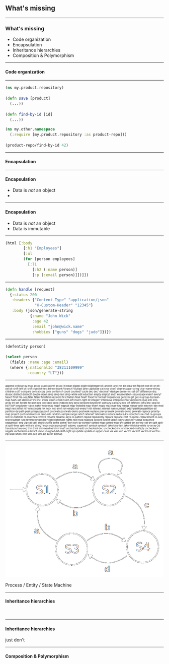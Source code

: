## What's missing

---

### What's missing

- Code organization
- Encapsulation
- Inheritance hierarchies
- Composition &amp; Polymorphism

---

#### Code organization

---

```clojure
(ns my.product.repository)

(defn save [product]
  (...))

(defn find-by-id [id]
  (...))
```

```clojure
(ns my.other.namespace
  (:require [my.product.repository :as product-repo]))

(product-repo/find-by-id 42)
```

---

#### Encapsulation

---

#### Encapsulation

- Data is _not_ an object
- &nbsp;

---

#### Encapsulation

- Data is _not_ an object
- Data is immutable

---

```clojure
(html [:body
        [:h1 "Employees"]
        [:ul
        (for [person employees]
          [:li
            [:h2 (:name person)]
            [:p (:email person)]])]])
```

---

```clojure
(defn handle [request]
  {:status 200
   :headers {"Content-Type" "application/json"
             "X-Custom-Header" "12345"}
   :body (json/generate-string
           {:name "John Wick"
            :age 42
            :email "john@wick.name"
            :hobbies ["guns" "dogs" "judo"]})})
```

---

```clojure
(defentity person)

(select person
  (fields :name :age :email)
  (where {:nationalId "38211109999"
          :country "LT"}))
```

---
<p style="font-size: 0.55em">
append-child array-map assoc 
associative? assoc-in bean bigdec bigint biginteger bit-and 
bit-and-not bit-clear bit-flip bit-not bit-or bit-set 
bit-shift-left bit-shift-right bit-test bit-xor blank? branch? 
butlast byte capitalize cat char char? char-escape-string 
char-name-string children coll? compare concat conj cons 
contains? count counted? cycle dec dec' decimal? dedupe 
dense-int-set diff difference disj dissoc distinct distinct? 
double down drop drop-last drop-while edit eduction empty empty? 
end? enumeration-seq escape even? every? false? ffirst file-seq 
filter filterv find find-keyword first flatten float float? 
fnext for format frequencies gensym get get-in group-by hash-map 
hash-set identical? inc inc' index insert-child insert-left 
insert-right int integer? interleave interpose intersection 
int-map into into-array int-set iterate iterator-seq join keep 
keep-indexed key keys keyword keyword? last lazy-cat lazy-seq 
left leftmost lefts line-seq list list? list* long lower-case 
make-node map map? mapcat map-indexed map-invert mapv max 
max-key merge merge-with min min-key mod neg? next nfirst nil? 
nnext node not not= not-any? not-empty not-every? nth nthnext 
nthrest num number? odd? partition partition-all partition-by 
path peek pmap pop pos? postwalk postwalk-demo postwalk-replace 
prev prewalk prewalk-demo prewalk-replace priority-map project 
quot rand rand-int rand-nth random-sample range ratio? rational? 
rationalize reduce reduce-kv reductions re-find re-groups rem 
re-matcher re-matches remove rename rename-keys re-pattern 
repeat repeatedly replace replace-first re-quote-replacement 
re-seq rest resultset-seq reverse reversible? right rightmost 
rights root rseq rsubseq second select select-keys seq seq? 
seque sequence sequential? seq-zip set set? short shuffle some 
some? sort sort-by sorted? sorted-map sorted-map-by sorted-set 
sorted-set-by split split-at split-lines split-with str string? 
subs subseq subset? subvec superset? symbol symbol? take 
take-last take-nth take-while to-array-2d transduce tree-seq 
trim triml trim-newline trimr true? unchecked-add unchecked-dec 
unchecked-inc unchecked-multiply unchecked-negate 
unchecked-subtract union unsigned-bit-shift-right up update 
update-in upper-case val vals vec vector vector? vector-of 
vector-zip walk when-first xml-seq xml-zip zero? zipmap
</p>

---

![state-machine](img/state-machine.png) <!-- .element class="plain" height="360" -->

Process / Entity / State Machine

---

#### Inheritance hierarchies

&nbsp;

---

#### Inheritance hierarchies

just don't

---

#### Composition &amp; Polymorphism

&nbsp;

